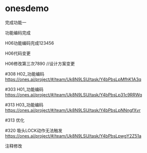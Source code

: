# onesdemo

完成功能一

功能编码完成

H06功能编码完成123456

H06代码变更

H06修改第三次7890 //设计方案变更

#308 H02_功能编码
https://ones.ai/project/#/team/Uk8N9LSU/task/Y4bPbsLpMfhK1A3q

#303 H01_功能编码
https://ones.ai/project/#/team/Uk8N9LSU/task/Y4bPbsLp31c9RRWq

#313 H03_功能编码
https://ones.ai/project/#/team/Uk8N9LSU/task/Y4bPbsLpNNngfXvr

#313 优化

#320 吸头LOCK动作无法触发
https://ones.ai/project/#/team/Uk8N9LSU/task/Y4bPbsLpwgY2Z51a

注释修改